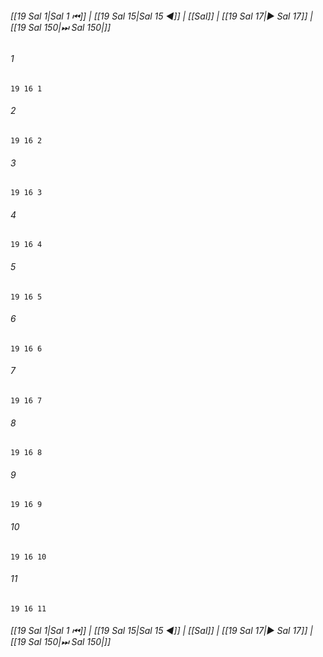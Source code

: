 
###### [[19 Sal 1|Sal 1 ⏮]] | [[19 Sal 15|Sal 15 ◀]] | [[Sal]] | [[19 Sal 17|▶ Sal 17]] | [[19 Sal 150|⏭ Sal 150|]]

###### 1
``` verse
19 16 1 
```
###### 2
``` verse
19 16 2 
```
###### 3
``` verse
19 16 3 
```
###### 4
``` verse
19 16 4 
```
###### 5
``` verse
19 16 5 
```
###### 6
``` verse
19 16 6 
```
###### 7
``` verse
19 16 7 
```
###### 8
``` verse
19 16 8 
```
###### 9
``` verse
19 16 9 
```
###### 10
``` verse
19 16 10 
```
###### 11
``` verse
19 16 11 
```

###### [[19 Sal 1|Sal 1 ⏮]] | [[19 Sal 15|Sal 15 ◀]] | [[Sal]] | [[19 Sal 17|▶ Sal 17]] | [[19 Sal 150|⏭ Sal 150|]]

